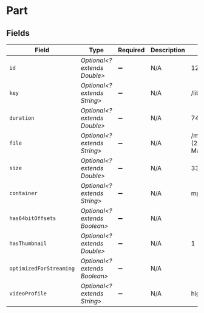 # Part


## Fields

| Field                                                                                           | Type                                                                                            | Required                                                                                        | Description                                                                                     | Example                                                                                         |
| ----------------------------------------------------------------------------------------------- | ----------------------------------------------------------------------------------------------- | ----------------------------------------------------------------------------------------------- | ----------------------------------------------------------------------------------------------- | ----------------------------------------------------------------------------------------------- |
| `id`                                                                                            | *Optional<? extends Double>*                                                                    | :heavy_minus_sign:                                                                              | N/A                                                                                             | 120353                                                                                          |
| `key`                                                                                           | *Optional<? extends String>*                                                                    | :heavy_minus_sign:                                                                              | N/A                                                                                             | /library/parts/120353/1681803203/file.mp4                                                       |
| `duration`                                                                                      | *Optional<? extends Double>*                                                                    | :heavy_minus_sign:                                                                              | N/A                                                                                             | 7474422                                                                                         |
| `file`                                                                                          | *Optional<? extends String>*                                                                    | :heavy_minus_sign:                                                                              | N/A                                                                                             | /movies/Ant-Man and the Wasp Quantumania (2023)/Ant-Man.and.the.Wasp.Quantumania.2023.1080p.mp4 |
| `size`                                                                                          | *Optional<? extends Double>*                                                                    | :heavy_minus_sign:                                                                              | N/A                                                                                             | 3395307162                                                                                      |
| `container`                                                                                     | *Optional<? extends String>*                                                                    | :heavy_minus_sign:                                                                              | N/A                                                                                             | mp4                                                                                             |
| `has64bitOffsets`                                                                               | *Optional<? extends Boolean>*                                                                   | :heavy_minus_sign:                                                                              | N/A                                                                                             |                                                                                                 |
| `hasThumbnail`                                                                                  | *Optional<? extends Double>*                                                                    | :heavy_minus_sign:                                                                              | N/A                                                                                             | 1                                                                                               |
| `optimizedForStreaming`                                                                         | *Optional<? extends Boolean>*                                                                   | :heavy_minus_sign:                                                                              | N/A                                                                                             |                                                                                                 |
| `videoProfile`                                                                                  | *Optional<? extends String>*                                                                    | :heavy_minus_sign:                                                                              | N/A                                                                                             | high                                                                                            |